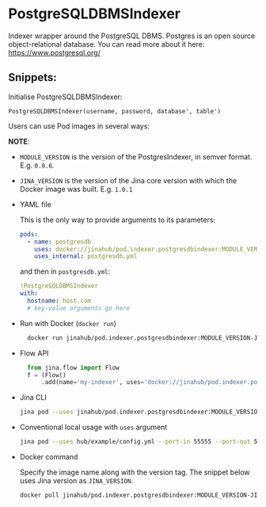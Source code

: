 # PostgreSQLDBMSIndexer

Indexer wrapper around the PostgreSQL DBMS. Postgres is an open source object-relational database. You can read more about it here: https://www.postgresql.org/


## Snippets:

Initialise PostgreSQLDBMSIndexer:

`PostgreSQLDBMSIndexer(username, password, database', table')`

Users can use Pod images in several ways:

**NOTE**: 

- `MODULE_VERSION` is the version of the PostgresIndexer, in semver format. E.g. `0.0.6`.
- `JINA_VERSION` is the version of the Jina core version with which the Docker image was built. E.g. `1.0.1` 

- YAML file
  
  This is the only way to provide arguments to its parameters:
  
  ```yaml
  pods:
    - name: postgresdb
      uses: docker://jinahub/pod.indexer.postgresdbindexer:MODULE_VERSION-JINA_VERSION 
      uses_internal: postgresdb.yml
  ```
  
  and then in `postgresdb.yml`:
  ```yaml
  !PostgreSQLDBMSIndexer
  with:
    hostname: host.com
    # key-value arguments go here 
  ```

- Run with Docker (`docker run`)
  
  ```bash
    docker run jinahub/pod.indexer.postgresdbindexer:MODULE_VERSION-JINA_VERSION --port-in 55555 --port-out 55556
    ```

- Flow API
  
  ```python
    from jina.flow import Flow
    f = (Flow()
        .add(name='my-indexer', uses='docker://jinahub/pod.indexer.postgresdbindexer:MODULE_VERSION-JINA_VERSION', port_in=55555, port_out=55556)
    ```

- Jina CLI
  
  ```bash
  jina pod --uses jinahub/pod.indexer.postgresdbindexer:MODULE_VERSION-JINA_VERSION --port-in 55555 --port-out 55556
  ```

- Conventional local usage with `uses` argument
  
  ```bash
  jina pod --uses hub/example/config.yml --port-in 55555 --port-out 55556
  ```

- Docker command

  Specify the image name along with the version tag. The snippet below uses Jina version as `JINA_VERSION`.

  ```bash
  docker pull jinahub/pod.indexer.postgresdbindexer:MODULE_VERSION-JINA_VERSION
  ```